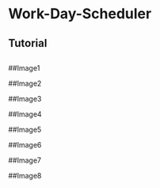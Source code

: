 # Work-Day-Scheduler

## Tutorial

##

##Image1

##Image2

##Image3

##Image4

##Image5

##Image6

##Image7

##Image8
